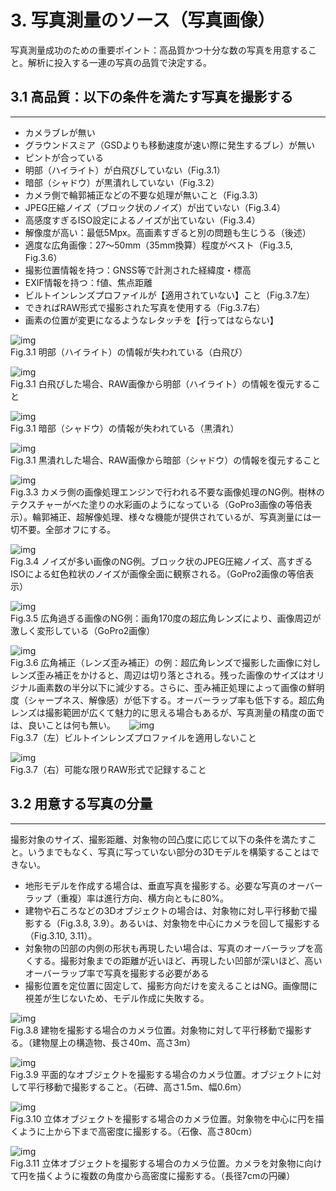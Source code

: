 # 3. 写真測量のソース（写真画像）
写真測量成功のための重要ポイント：高品質かつ十分な数の写真を用意すること。解析に投入する一連の写真の品質で決定する。

## 3.1	高品質：以下の条件を満たす写真を撮影する
---
- カメラブレが無い  
- グラウンドスミア（GSDよりも移動速度が速い際に発生するブレ）が無い
- ピントが合っている
- 明部（ハイライト）が白飛びしていない（Fig.3.1）
-	暗部（シャドウ）が黒潰れしていない（Fig.3.2）
-	カメラ側で輪郭補正などの不要な処理が無いこと（Fig.3.3）
-	JPEG圧縮ノイズ（ブロック状のノイズ）が出ていない（Fig.3.4）
-	高感度すぎるISO設定によるノイズが出ていない（Fig.3.4）
-	解像度が高い：最低5Mpx。高画素すぎると別の問題も生じうる（後述）
-	適度な広角画像：27～50mm（35mm換算）程度がベスト（Fig.3.5, Fig.3.6）
-	撮影位置情報を持つ：GNSS等で計測された経緯度・標高
-	EXIF情報を持つ：f値、焦点距離
-	ビルトインレンズプロファイルが【適用されていない】こと（Fig.3.7左）
-	できればRAW形式で撮影された写真を使用する（Fig.3.7右）
-	画素の位置が変更になるようなレタッチを【行ってはならない】

![img](./pic/1.png)  
Fig.3.1 明部（ハイライト）の情報が失われている（白飛び）  

![img](./pic/2.png)   
Fig.3.1 白飛びした場合、RAW画像から明部（ハイライト）の情報を復元すること  

![img](./pic/3.png)   
Fig.3.1 暗部（シャドウ）の情報が失われている（黒潰れ）

![img](./pic/4.png)  
Fig.3.1 黒潰れした場合、RAW画像から暗部（シャドウ）の情報を復元すること

![img](./pic/5.png)  
Fig.3.3 カメラ側の画像処理エンジンで行われる不要な画像処理のNG例。樹林のテクスチャーがべた塗りの水彩画のようになっている（GoPro3画像の等倍表示）。輪郭補正、超解像処理、様々な機能が提供されているが、写真測量には一切不要。全部オフにする。

![img](./pic/6.png)  
Fig.3.4 ノイズが多い画像のNG例。ブロック状のJPEG圧縮ノイズ、高すぎるISOによる虹色粒状のノイズが画像全面に観察される。（GoPro2画像の等倍表示）

![img](./pic/7.png)  
Fig.3.5 広角過ぎる画像のNG例：画角170度の超広角レンズにより、画像周辺が激しく変形している（GoPro2画像）

![img](./pic/8.png)  
Fig.3.6 広角補正（レンズ歪み補正）の例：超広角レンズで撮影した画像に対しレンズ歪み補正をかけると、周辺は切り落とされる。残った画像のサイズはオリジナル画素数の半分以下に減少する。さらに、歪み補正処理によって画像の鮮明度（シャープネス、解像感）が低下する。オーバーラップ率も低下する。超広角レンズは撮影範囲が広くて魅力的に思える場合もあるが、写真測量の精度の面では、良いことは何も無い。
 　
![img](./pic/9.png)  
Fig.3.7（左）ビルトインレンズプロファイルを適用しないこと

![img](./pic/10.png)  
Fig.3.7（右）可能な限りRAW形式で記録すること

## 3.2	用意する写真の分量
---
撮影対象のサイズ、撮影距離、対象物の凹凸度に応じて以下の条件を満たすこと。いうまでもなく、写真に写っていない部分の3Dモデルを構築することはできない。
-	地形モデルを作成する場合は、垂直写真を撮影する。必要な写真のオーバーラップ（重複）率は進行方向、横方向ともに80%。
-	建物や石ころなどの3Dオブジェクトの場合は、対象物に対し平行移動で撮影する（Fig.3.8, 3.9）。あるいは、対象物を中心にカメラを回して撮影する（Fig.3.10, 3.11）。
-	対象物の凹部の内側の形状も再現したい場合は、写真のオーバーラップを高くする。撮影対象までの距離が近いほど、再現したい凹部が深いほど、高いオーバーラップ率で写真を撮影する必要がある
-	撮影位置を定位置に固定して、撮影方向だけを変えることはNG。画像間に視差が生じないため、モデル作成に失敗する。

![img](./pic/11.png)   
Fig.3.8 建物を撮影する場合のカメラ位置。対象物に対して平行移動で撮影する。（建物屋上の構造物、長さ40m、高さ3m）

![img](./pic/12.png)  
Fig.3.9 平面的なオブジェクトを撮影する場合のカメラ位置。オブジェクトに対して平行移動で撮影すること。（石碑、高さ1.5m、幅0.6m）

![img](./pic/13.png)  
Fig.3.10 立体オブジェクトを撮影する場合のカメラ位置。対象物を中心に円を描くように上から下まで高密度に撮影する。（石像、高さ80cm）

![img](./pic/14.png)  
Fig.3.11 立体オブジェクトを撮影する場合のカメラ位置。カメラを対象物に向けて円を描くように複数の角度から高密度に撮影する。（長径7cmの円礫）
